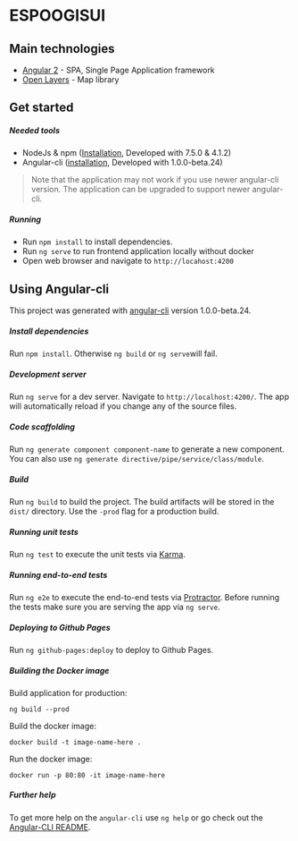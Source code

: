 # ESPOOGISUI

## Main technologies

* [Angular 2](https://angular.io/) - SPA, Single Page Application framework
* [Open Layers](https://openlayers.org/) - Map library

## Get started

##### Needed tools
* NodeJs & npm ([Installation](https://nodejs.org/en/), Developed with 7.5.0 & 4.1.2)
* Angular-cli ([installation](https://github.com/angular/angular-cli#installation), Developed with 1.0.0-beta.24)

> Note that the application may not work if you use newer angular-cli version.
> The application can be upgraded to support newer angular-cli.

##### Running
* Run `npm install` to install dependencies.
* Run `ng serve` to run frontend application locally without docker
* Open web browser and navigate to `http://locahost:4200`

## Using Angular-cli

This project was generated with [angular-cli](https://github.com/angular/angular-cli) version 1.0.0-beta.24.

##### Install dependencies
Run `npm install`. Otherwise `ng build` or `ng serve`will fail.

##### Development server
Run `ng serve` for a dev server. Navigate to `http://localhost:4200/`. The app will automatically reload if you change any of the source files.

##### Code scaffolding

Run `ng generate component component-name` to generate a new component. You can also use `ng generate directive/pipe/service/class/module`.

##### Build

Run `ng build` to build the project. The build artifacts will be stored in the `dist/` directory. Use the `-prod` flag for a production build.

##### Running unit tests

Run `ng test` to execute the unit tests via [Karma](https://karma-runner.github.io).

##### Running end-to-end tests

Run `ng e2e` to execute the end-to-end tests via [Protractor](http://www.protractortest.org/).
Before running the tests make sure you are serving the app via `ng serve`.

##### Deploying to Github Pages

Run `ng github-pages:deploy` to deploy to Github Pages.

##### Building the Docker image

Build application for production:

`ng build --prod`

Build the docker image:

`docker build -t image-name-here .`

Run the docker image:

`docker run -p 80:80 -it image-name-here`

##### Further help

To get more help on the `angular-cli` use `ng help` or go check out the [Angular-CLI README](https://github.com/angular/angular-cli/blob/master/README.md).
